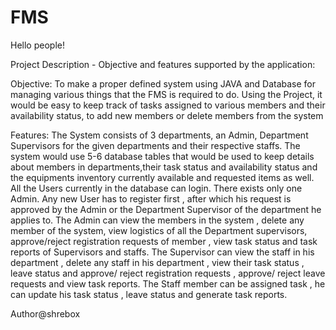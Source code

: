 # FMS
<html>
<body>

<p>Hello people!</p>

</body>
</html>
Project Description - Objective and features supported by the application:

Objective: To make a proper defined system using JAVA and Database for managing various things that the FMS is required to do. Using the Project, it would be easy to keep track of tasks assigned to various members and their availability status, to add new members or delete members from the system 

Features:
The System  consists of 3 departments, an Admin, Department Supervisors for the given departments and their respective staffs. The system would use 5-6 database tables that would be used to keep details about members in departments,their task status and availability status and the equipments inventory currently available and requested items as well. 
All the Users currently in the database can login.
There exists only one Admin.
Any new User has to register first , after which his request is approved by the Admin or the Department Supervisor of the department he applies to.
The Admin can view the members in the system , delete any member of the system, view logistics of all the Department supervisors, approve/reject registration requests of member , view task status and task reports of Supervisors and staffs.
The Supervisor can view the staff in his department , delete any staff in his department , view their task status , leave status and approve/ reject registration requests , approve/ reject leave requests and view task reports.
The Staff member can be assigned task , he can update his task status , leave status and generate task reports.

Author@shrebox
